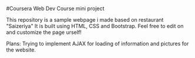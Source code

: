 #Coursera Web Dev Course mini project

This repository is a sample webpage i made based on restaurant "Saizeriya"
It is built using HTML, CSS and Bootstrap.
Feel free to edit on and customize the page urself!

Plans:
Trying to implement AJAX for loading of information and pictures for the website.
